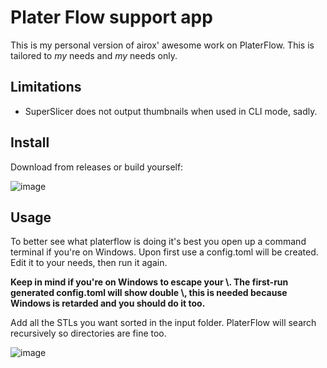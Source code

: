 # Plater Flow support app

This is my personal version of airox' awesome work on PlaterFlow. 
This is tailored to *my* needs and *my* needs only.

## Limitations

* SuperSlicer does not output thumbnails when used in CLI mode, sadly.


## Install
Download from releases or build yourself:

![image](https://user-images.githubusercontent.com/227830/158068869-dd6cb941-8bd0-451b-abf4-5213a5f3be55.png)

## Usage
To better see what platerflow is doing it's best you open up a command terminal if you're on Windows.
Upon first use a config.toml will be created. Edit it to your needs, then run it again. 

**Keep in mind if you're on Windows to escape your \\. The first-run generated config.toml will show double \\, this is needed because Windows is retarded and you should do it too.**

Add all the STLs you want sorted in the input folder. PlaterFlow will search recursively so directories are fine too.


![image](https://user-images.githubusercontent.com/227830/158069084-b97994f7-11f7-482e-baba-c36c8a8f8023.png)
